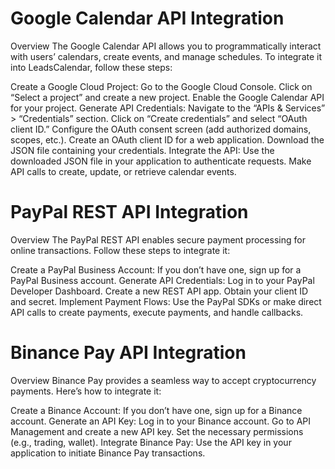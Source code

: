 # Google Calendar API Integration
Overview
The Google Calendar API allows you to programmatically interact with users’ calendars, create events, and manage schedules. To integrate it into LeadsCalendar, follow these steps:

Create a Google Cloud Project:
Go to the Google Cloud Console.
Click on “Select a project” and create a new project.
Enable the Google Calendar API for your project.
Generate API Credentials:
Navigate to the “APIs & Services” > “Credentials” section.
Click on “Create credentials” and select “OAuth client ID.”
Configure the OAuth consent screen (add authorized domains, scopes, etc.).
Create an OAuth client ID for a web application.
Download the JSON file containing your credentials.
Integrate the API:
Use the downloaded JSON file in your application to authenticate requests.
Make API calls to create, update, or retrieve calendar events.

# PayPal REST API Integration
Overview
The PayPal REST API enables secure payment processing for online transactions. Follow these steps to integrate it:

Create a PayPal Business Account:
If you don’t have one, sign up for a PayPal Business account.
Generate API Credentials:
Log in to your PayPal Developer Dashboard.
Create a new REST API app.
Obtain your client ID and secret.
Implement Payment Flows:
Use the PayPal SDKs or make direct API calls to create payments, execute payments, and handle callbacks.

# Binance Pay API Integration
Overview
Binance Pay provides a seamless way to accept cryptocurrency payments. Here’s how to integrate it:

Create a Binance Account:
If you don’t have one, sign up for a Binance account.
Generate an API Key:
Log in to your Binance account.
Go to API Management and create a new API key.
Set the necessary permissions (e.g., trading, wallet).
Integrate Binance Pay:
Use the API key in your application to initiate Binance Pay transactions.